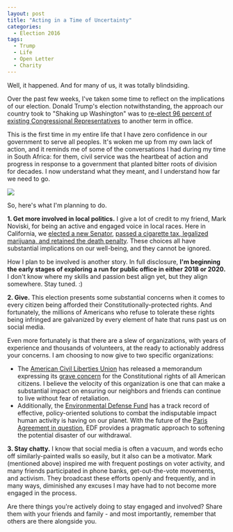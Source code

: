 ```yaml
---
layout: post
title: "Acting in a Time of Uncertainty"
categories:
  - Election 2016
tags:
  - Trump
  - Life
  - Open Letter
  - Charity
---
```


Well, it happened. And for many of us, it was totally blindsiding.  

Over the past few weeks, I've taken some time to reflect on the implications of our election. Donald Trump's election notwithstanding, the approach our country took to "Shaking up Washington" was to [re-elect 96 percent of existing Congressional Representatives](https://ballotpedia.org/United_States_Congress_elections,_2016) to another term in office.  

This is the first time in my entire life that I have zero confidence in our government to serve all peoples.  It's woken me up from my own lack of action, and it reminds me of some of the conversations I had during my time in South Africa: for them, civil service was the heartbeat of action and progress in response to a government that planted bitter roots of division for decades.  I now understand what they meant, and I understand how far we need to go.

![](http://images.enca.com/enca/WEB_PHOTO_TRC-TUTU_150415.jpg)


So, here's what I'm planning to do.

**1. Get more involved in local politics.** I give a lot of credit to my friend, Mark Noviski, for being an active and engaged voice in local races. Here in California, we [elected a new Senator](https://en.wikipedia.org/wiki/Kamala_Harris), [passed a cigarette tax, legalized marijuana, and retained the death penalty](http://vote.sos.ca.gov/returns/ballot-measures/). These choices all have substantial implications on our well-being, and they cannot be ignored.  

How I plan to be involved is another story. In full disclosure, **I'm beginning the early stages of exploring a run for public office in either 2018 or 2020.** I don't know where my skills and passion best align yet, but they align somewhere. Stay tuned. :)

**2. Give.**  This election presents some substantial concerns when it comes to every citizen being afforded their Constitutionally-protected rights. And fortunately, the millions of Americans who refuse to tolerate these rights being infringed are galvanized by every element of hate that runs past us on social media.  

Even more fortunately is that there are a slew of organizations, with years of experience and thousands of volunteers, at the ready to actionably address your concerns. I am choosing to now give to two specific organizations:

- The [American Civil Liberties Union](https://www.aclu.org/) has released a memorandum expressing its [grave concern](https://www.aclu.org/feature/donald-trump-one-man-constitutional-crisis) for the Constitutional rights of all American citizens. I believe the velocity of this organization is one that can make a substantial impact on ensuring our neighbors and friends can continue to live without fear of retaliation.
- Additionally, the [Environmental Defense Fund](https://www.edf.org/) has a track record of effective, policy-oriented solutions to combat the indisputable impact human activity is having on our planet. With the future of the [Paris Agreement in question](http://www.reuters.com/article/us-usa-trump-idUSKBN13H1DZ), EDF provides a pragmatic approach to softening the potential disaster of our withdrawal.

**3. Stay chatty.** I know that social media is often a vacuum, and words echo off similarly-painted walls so easily, but it also can be a motivator. Mark (mentioned above) inspired me with frequent postings on voter activity, and many friends participated in phone banks, get-out-the-vote movements, and activism. They broadcast these efforts openly and frequently, and in many ways, diminished any excuses I may have had to not become more engaged in the process.

Are there things you're actively doing to stay engaged and involved? Share them with your friends and family - and most importantly, remember that others are there alongside you.
